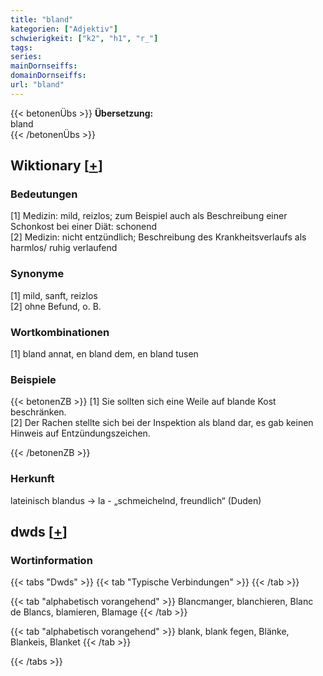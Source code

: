 ```yaml
---
title: "bland"
kategorien: ["Adjektiv"]
schwierigkeit: ["k2", "h1", "r_"]
tags:
series:
mainDornseiffs:
domainDornseiffs:
url: "bland"
---
```


{{< betonenÜbs >}}
**Übersetzung:**  
bland  
{{< /betonenÜbs >}}

## Wiktionary [[+](https://de.wiktionary.org/wiki/bland)]

### Bedeutungen
[1] Medizin: mild, reizlos; zum Beispiel auch als Beschreibung einer Schonkost bei einer Diät: schonend  
[2] Medizin: nicht entzündlich; Beschreibung des Krankheitsverlaufs als harmlos/ ruhig verlaufend  

### Synonyme
[1] mild, sanft, reizlos  
[2] ohne Befund, o. B.  

### Wortkombinationen
[1] bland annat, en bland dem, en bland tusen  

### Beispiele
{{< betonenZB >}}
[1] Sie sollten sich eine Weile auf blande Kost beschränken.  
[2] Der Rachen stellte sich bei der Inspektion als bland dar, es gab keinen Hinweis auf Entzündungszeichen.  

{{< /betonenZB >}}
### Herkunft
lateinisch blandus → la - „schmeichelnd, freundlich“ (Duden)  



## dwds [[+](https://www.dwds.de/wb/bland)]

### Wortinformation
{{< tabs "Dwds" >}}
{{< tab "Typische Verbindungen" >}}
{{< /tab >}}

{{< tab "alphabetisch vorangehend" >}}
Blancmanger, blanchieren, Blanc de Blancs, blamieren, Blamage
{{< /tab >}}

{{< tab "alphabetisch vorangehend" >}}
blank, blank fegen, Blänke, Blankeis, Blanket
{{< /tab >}}

{{< /tabs >}}

